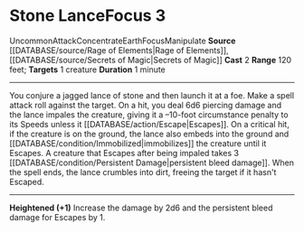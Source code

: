 ﻿---
id: '1057'
name: Stone Lance
source: '[[DATABASE/source/Secrets of Magic|Secrets of Magic]]'

---
# Stone Lance<span class="item-type">Focus 3</span>

<span class="trait-uncommon item-trait">Uncommon</span><span class="item-trait">Attack</span><span class="item-trait">Concentrate</span><span class="item-trait">Earth</span><span class="item-trait">Focus</span><span class="item-trait">Manipulate</span>
**Source** [[DATABASE/source/Rage of Elements|Rage of Elements]], [[DATABASE/source/Secrets of Magic|Secrets of Magic]] 
**Cast** <span class="action-icon">2</span> 
**Range** 120 feet; **Targets** 1 creature
**Duration** 1 minute

---
You conjure a jagged lance of stone and then launch it at a foe. Make a spell attack roll against the target. On a hit, you deal 6d6 piercing damage and the lance impales the creature, giving it a –10-foot circumstance penalty to its Speeds unless it [[DATABASE/action/Escape|Escapes]]. On a critical hit, if the creature is on the ground, the lance also embeds into the ground and [[DATABASE/condition/Immobilized|immobilizes]] the creature until it Escapes. A creature that Escapes after being impaled takes 3 [[DATABASE/condition/Persistent Damage|persistent bleed damage]]. When the spell ends, the lance crumbles into dirt, freeing the target if it hasn't Escaped.

---
**Heightened (+1)** Increase the damage by 2d6 and the persistent bleed damage for Escapes by 1.